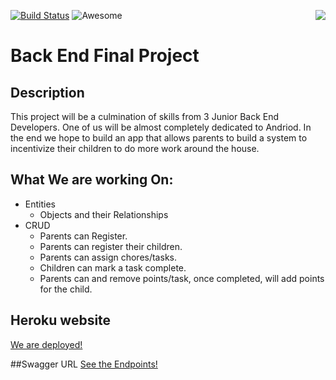 [![Build Status](https://travis-ci.org/Valien-FinalProject/Backend.svg?branch=master)](https://travis-ci.org/Valien-FinalProject/Backend)
<img src="icon.png" align="right" />
![Awesome](https://cdn.rawgit.com/sindresorhus/awesome/d7305f38d29fed78fa85652e3a63e154dd8e8829/media/badge.svg)
# Back End Final Project

## Description
This project will be a culmination of skills from 3 Junior Back End Developers. One of us will be almost completely dedicated to Andriod. In the end we hope to build an app that allows parents to build a system to incentivize their children to do more work around the house.

## What We are working On:
* Entities
	* Objects and their Relationships
* CRUD
	* Parents can Register.
	* Parents can register their children.
	* Parents can assign chores/tasks.
	* Children can mark a task complete.
	* Parents can and remove points/task, once completed, will add points for the child.

## Heroku website
[We are deployed!](vast-fortress-99365.herokuapp.com)

##Swagger URL
[See the Endpoints!](vast-fortress-99365.herokuapp.com/swagger-ui.thml)
